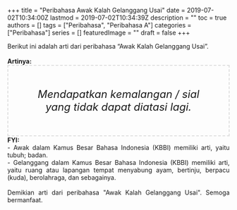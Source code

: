 +++
title = "Peribahasa Awak Kalah Gelanggang Usai"
date = 2019-07-02T10:34:00Z
lastmod = 2019-07-02T10:34:39Z
description = ""
toc = true
authors = []
tags = ["Peribahasa", "Peribahasa A"]
categories = ["Peribahasa"]
series = []
featuredImage = ""
draft = false
+++

<div dir="ltr" style="text-align: left;" trbidi="on"><div style="text-align: justify;">Berikut ini adalah arti dari peribahasa “Awak Kalah Gelanggang Usai”.</div><br /><div style="text-align: justify;"><b>Artinya:</b></div><div style="border: 2px dashed #ddd; font-size: 24px; height: auto; margin: 0 auto; padding: 50px; text-align: center; width: auto;"><i>Mendapatkan kemalangan / sial yang tidak dapat diatasi lagi.</i></div><div style="text-align: justify;"><b>FYI:</b><br />- Awak dalam Kamus Besar Bahasa Indonesia (KBBI) memiliki arti, yaitu tubuh; badan.<br />- Gelanggang dalam Kamus Besar Bahasa Indonesia (KBBI) memiliki arti, yaitu ruang atau lapangan tempat menyabung ayam, bertinju, berpacu (kuda), berolahraga, dan sebagainya.<br /><br /></div><div style="text-align: justify;">Demikian arti dari peribahasa "Awak Kalah Gelanggang Usai". Semoga bermanfaat.</div></div>
